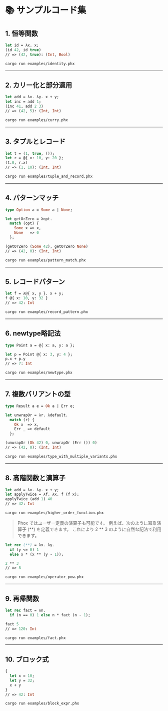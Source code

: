 # 📚 サンプルコード集

## 1. 恒等関数
```ml
let id = λx. x;
(id 42, id true)
// => (42, true): (Int, Bool)
```

```sh
cargo run examples/identity.phx
```

---

## 2. カリー化と部分適用
```ml
let add = λx. λy. x + y;
let inc = add 1;
(inc 41, add 2 3)
// => (42, 5): (Int, Int)
```

```sh
cargo run examples/curry.phx
```

---

## 3. タプルとレコード
```ml
let t = (1, true, ());
let r = @{ x: 10, y: 20 };
(t.0, r.x)
// => (1, 10): (Int, Int)
```

```sh
cargo run examples/tuple_and_record.phx
```

---

## 4. パターンマッチ
```ml
type Option a = Some a | None;

let getOrZero = λopt.
  match (opt) {
    Some x => x,
    None   => 0
  };

(getOrZero (Some 42), getOrZero None)
// => (42, 0): (Int, Int)
```

```sh
cargo run examples/pattern_match.phx
```

---

## 5. レコードパターン
```ml
let f = λ@{ x, y }. x + y;
f @{ x: 10, y: 32 }
// => 42: Int
```

```sh
cargo run examples/record_pattern.phx
```

---

## 6. newtype略記法
```ml
type Point a = @{ x: a, y: a };

let p = Point @{ x: 3, y: 4 };
p.x + p.y
// => 7: Int
```

```sh
cargo run examples/newtype.phx
```

---

## 7. 複数バリアントの型
```ml
type Result a e = Ok a | Err e;

let unwrapOr = λr. λdefault.
  match (r) {
    Ok x  => x,
    Err _ => default
  };

(unwrapOr (Ok 42) 0, unwrapOr (Err ()) 0)
// => (42, 0): (Int, Int)
```

```sh
cargo run examples/type_with_multiple_variants.phx
```

---

## 8. 高階関数と演算子
```ml
let add = λx. λy. x + y;
let applyTwice = λf. λx. f (f x);
applyTwice (add 1) 40
// => 42: Int
```

```sh
cargo run examples/higher_order_function.phx
```

> Phox ではユーザー定義の演算子も可能です。
> 例えば、次のように冪乗演算子 (**) を定義できます。
> これにより 2 ** 3 のように自然な記法で利用できます。

```ml
let rec (**) = λx. λy.
  if (y <= 0) 1
  else x * (x ** (y - 1));

2 ** 3
// => 8
```

```sh
cargo run examples/operator_pow.phx
```

---

## 9. 再帰関数
```ml
let rec fact = λn.
  if (n == 0) 1 else n * fact (n - 1);

fact 5
// => 120: Int
```

```sh
cargo run examples/fact.phx
```

---

## 10. ブロック式
```ml
{
  let x = 10;
  let y = 32;
  x + y
}
// => 42: Int
```

```sh
cargo run examples/block_expr.phx
```
